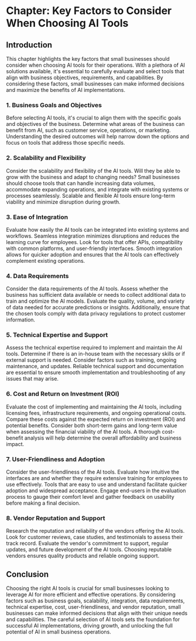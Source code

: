 Chapter: Key Factors to Consider When Choosing AI Tools
=======================================================

Introduction
------------

This chapter highlights the key factors that small businesses should consider when choosing AI tools for their operations. With a plethora of AI solutions available, it's essential to carefully evaluate and select tools that align with business objectives, requirements, and capabilities. By considering these factors, small businesses can make informed decisions and maximize the benefits of AI implementations.

### 1. Business Goals and Objectives

Before selecting AI tools, it's crucial to align them with the specific goals and objectives of the business. Determine what areas of the business can benefit from AI, such as customer service, operations, or marketing. Understanding the desired outcomes will help narrow down the options and focus on tools that address those specific needs.

### 2. Scalability and Flexibility

Consider the scalability and flexibility of the AI tools. Will they be able to grow with the business and adapt to changing needs? Small businesses should choose tools that can handle increasing data volumes, accommodate expanding operations, and integrate with existing systems or processes seamlessly. Scalable and flexible AI tools ensure long-term viability and minimize disruption during growth.

### 3. Ease of Integration

Evaluate how easily the AI tools can be integrated into existing systems and workflows. Seamless integration minimizes disruptions and reduces the learning curve for employees. Look for tools that offer APIs, compatibility with common platforms, and user-friendly interfaces. Smooth integration allows for quicker adoption and ensures that the AI tools can effectively complement existing operations.

### 4. Data Requirements

Consider the data requirements of the AI tools. Assess whether the business has sufficient data available or needs to collect additional data to train and optimize the AI models. Evaluate the quality, volume, and variety of data needed for accurate predictions or insights. Additionally, ensure that the chosen tools comply with data privacy regulations to protect customer information.

### 5. Technical Expertise and Support

Assess the technical expertise required to implement and maintain the AI tools. Determine if there is an in-house team with the necessary skills or if external support is needed. Consider factors such as training, ongoing maintenance, and updates. Reliable technical support and documentation are essential to ensure smooth implementation and troubleshooting of any issues that may arise.

### 6. Cost and Return on Investment (ROI)

Evaluate the cost of implementing and maintaining the AI tools, including licensing fees, infrastructure requirements, and ongoing operational costs. Compare these costs against the expected return on investment (ROI) and potential benefits. Consider both short-term gains and long-term value when assessing the financial viability of the AI tools. A thorough cost-benefit analysis will help determine the overall affordability and business impact.

### 7. User-Friendliness and Adoption

Consider the user-friendliness of the AI tools. Evaluate how intuitive the interfaces are and whether they require extensive training for employees to use effectively. Tools that are easy to use and understand facilitate quicker adoption and widespread acceptance. Engage end-users in the evaluation process to gauge their comfort level and gather feedback on usability before making a final decision.

### 8. Vendor Reputation and Support

Research the reputation and reliability of the vendors offering the AI tools. Look for customer reviews, case studies, and testimonials to assess their track record. Evaluate the vendor's commitment to support, regular updates, and future development of the AI tools. Choosing reputable vendors ensures quality products and reliable ongoing support.

Conclusion
----------

Choosing the right AI tools is crucial for small businesses looking to leverage AI for more efficient and effective operations. By considering factors such as business goals, scalability, integration, data requirements, technical expertise, cost, user-friendliness, and vendor reputation, small businesses can make informed decisions that align with their unique needs and capabilities. The careful selection of AI tools sets the foundation for successful AI implementations, driving growth, and unlocking the full potential of AI in small business operations.
